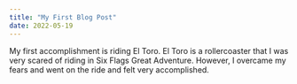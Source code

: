 ```yaml
---
title: "My First Blog Post"
date: 2022-05-19
---
```

My first accomplishment is riding El Toro. El Toro is a rollercoaster that I was very scared of riding in Six Flags Great Adventure. However, I overcame my fears and went on the ride and felt very accomplished. 
